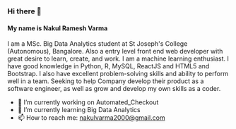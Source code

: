 ### Hi there 👋
#### My name is Nakul Ramesh Varma
I am a MSc. Big Data Analytics student at St Joseph's College (Autonomous), Bangalore. Also a entry level front end web developer with great desire to learn, create, and work. I am a machine learning enthusiast. I have good knowledge in Python, R, MySQL, ReactJS and HTML5 and Bootstrap. I also have excellent problem-solving skills and ability to perform well in a team. Seeking to help Company develop their product as a software engineer, as well as grow and develop my own skills as a coder.

- 🔭 I’m currently working on Automated_Checkout
- 🌱 I’m currently learning Big Data Analytics
- 📫 How to reach me: nakulvarma2000@gmail.com


<!--
**nakulvarma2000/nakulvarma2000** is a ✨ _special_ ✨ repository because its `README.md` (this file) appears on your GitHub profile.

Here are some ideas to get you started:

- 🔭 I’m currently working on ...
- 🌱 I’m currently learning ...
- 👯 I’m looking to collaborate on ...
- 🤔 I’m looking for help with ...
- 💬 Ask me about ...
- 📫 How to reach me: ...
- 😄 Pronouns: ...
- ⚡ Fun fact: ...
-->
